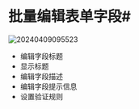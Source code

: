 # 批量编辑表单字段# 

![20240409095523](https://nocobase-docs.oss-cn-beijing.aliyuncs.com/20240409095523.png)

- 编辑字段标题
- 显示标题
- 编辑字段描述
- 编辑字段提示信息
- 设置验证规则